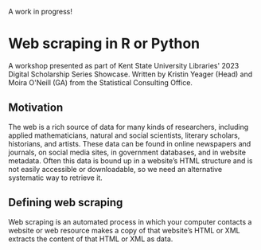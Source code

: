 A work in progress!

# Web scraping in R or Python
A workshop presented as part of Kent State University Libraries' 2023 Digital Scholarship Series Showcase.  Written by Kristin Yeager (Head) and Moira O'Neill (GA) from the Statistical Consulting Office.

## Motivation
The web is a rich source of data for many kinds of researchers, including applied mathematicians, natural and social scientists, literary scholars, historians, and artists.  These data can be found in online newspapers and journals, on social media sites, in government databases, and in website metadata.  Often this data is bound up in a website’s HTML structure and is not easily accessible or downloadable, so we need an alternative systematic way to retrieve it.

## Defining web scraping
Web scraping is an automated process in which your computer contacts a website or web resource makes a copy of that website’s HTML or XML extracts the content of that HTML or XML as data.  
